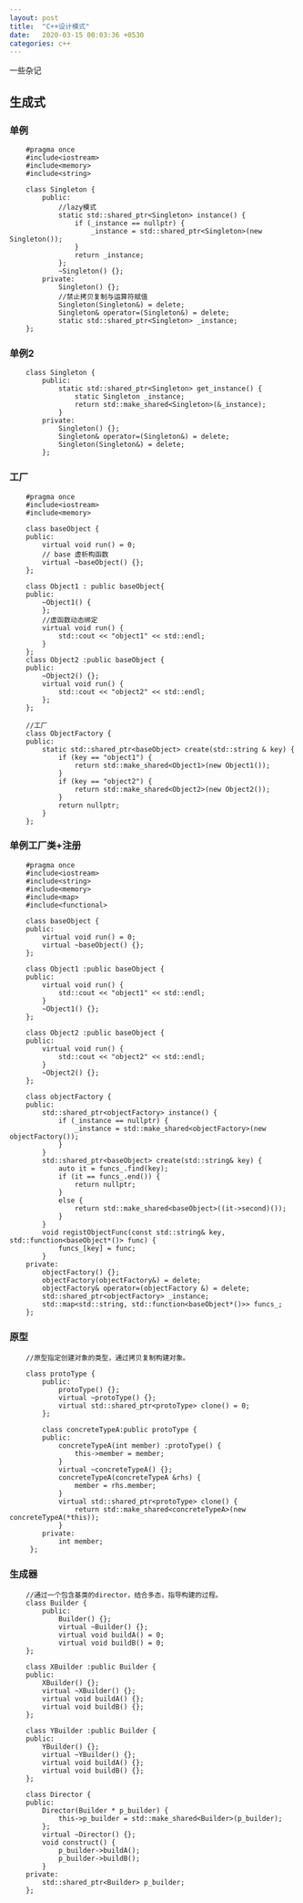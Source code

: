 ```yaml
---
layout: post
title:  "C++设计模式"
date:   2020-03-15 00:03:36 +0530
categories: c++
---
```

一些杂记
## 生成式
### 单例

        #pragma once
        #include<iostream>
        #include<memory>
        #include<string>
        
        class Singleton {
            public:
                //lazy模式
                static std::shared_ptr<Singleton> instance() {
                    if (_instance == nullptr) {
                        _instance = std::shared_ptr<Singleton>(new Singleton());
                    }
                    return _instance;
                };
	            ~Singleton() {};
            private:
	            Singleton() {};
                //禁止拷贝复制与运算符赋值
                Singleton(Singleton&) = delete;
                Singleton& operator=(Singleton&) = delete;
                static std::shared_ptr<Singleton> _instance;
        };
### 单例2

        class Singleton {
            public:
                static std::shared_ptr<Singleton> get_instance() {
                    static Singleton _instance;
                    return std::make_shared<Singleton>(&_instance);
                }
            private:
                Singleton() {};
                Singleton& operator=(Singleton&) = delete;
                Singleton(Singleton&) = delete;
            };
### 工厂
        #pragma once
        #include<iostream>
        #include<memory>

        class baseObject {
        public:
            virtual void run() = 0;
            // base 虚析构函数
            virtual ~baseObject() {};
        };

        class Object1 : public baseObject{
        public:
            ~Object1() {
            };
            //虚函数动态绑定
            virtual void run() {
                std::cout << "object1" << std::endl;
            }
        };
        class Object2 :public baseObject {
        public:
            ~Object2() {};
            virtual void run() {
                std::cout << "object2" << std::endl;
            };
        };

        //工厂
        class ObjectFactory {
        public:
            static std::shared_ptr<baseObject> create(std::string & key) {
                if (key == "object1") {
                    return std::make_shared<Object1>(new Object1());
                }
                if (key == "object2") {
                    return std::make_shared<Object2>(new Object2());
                }
                return nullptr;
            }
        };

### 单例工厂类+注册

        #pragma once
        #include<iostream>
        #include<string>
        #include<memory>
        #include<map>
        #include<functional>

        class baseObject {
        public:
            virtual void run() = 0;
            virtual ~baseObject() {};
        };

        class Object1 :public baseObject {
        public:
            virtual void run() {
                std::cout << "object1" << std::endl;
            }
            ~Object1() {};
        };

        class Object2 :public baseObject {
        public:
            virtual void run() {
                std::cout << "object2" << std::endl;
            }
            ~Object2() {};
        };

        class objectFactory {
        public:
            std::shared_ptr<objectFactory> instance() {
                if (_instance == nullptr) {
                    _instance = std::make_shared<objectFactory>(new objectFactory());
                }
            }
            std::shared_ptr<baseObject> create(std::string& key) {
                auto it = funcs_.find(key);
                if (it == funcs_.end()) {
                    return nullptr;
                }
                else {
                    return std::make_shared<baseObject>((it->second)());
                }
            }
            void registObjectFunc(const std::string& key, std::function<baseObject*()> func) {
                funcs_[key] = func;
            }
        private:
            objectFactory() {};
            objectFactory(objectFactory&) = delete;
            objectFactory& operator=(objectFactory &) = delete;
            std::shared_ptr<objectFactory> _instance;
            std::map<std::string, std::function<baseObject*()>> funcs_;
        };

### 原型
        //原型指定创建对象的类型，通过拷贝复制构建对象。

        class protoType {
            public:
                protoType() {};
                virtual ~protoType() {};
                virtual std::shared_ptr<protoType> clone() = 0;
            };

            class concreteTypeA:public protoType {
            public:
                concreteTypeA(int member) :protoType() {
                    this->member = member;
                }
                virtual ~concreteTypeA() {};
                concreteTypeA(concreteTypeA &rhs) {
                    member = rhs.member;
                }
                virtual std::shared_ptr<protoType> clone() {
                    return std::make_shared<concreteTypeA>(new concreteTypeA(*this));
                }
            private:
                int member;
         };
### 生成器
        //通过一个包含基类的director，结合多态，指导构建的过程。
        class Builder {
            public:
                Builder() {};
                virtual ~Builder() {};
                virtual void buildA() = 0;
                virtual void buildB() = 0;
        };

        class XBuilder :public Builder {
        public:
            XBuilder() {};
            virtual ~XBuilder() {};
            virtual void buildA() {};
            virtual void buildB() {};
        };

        class YBuilder :public Builder {
        public:
            YBuilder() {};
            virtual ~YBuilder() {};
            virtual void buildA() {};
            virtual void buildB() {};
        };

        class Director {
        public:
            Director(Builder * p_builder) {
                this->p_builder = std::make_shared<Builder>(p_builder);
            };
            virtual ~Director() {};
            void construct() {
                p_builder->buildA();
                p_builder->buildB();
            }
        private:
            std::shared_ptr<Builder> p_builder;
        };